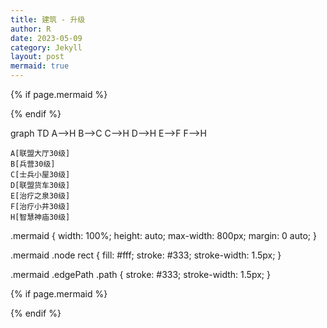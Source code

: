 ```yaml
---
title: 建筑 - 升级
author: R
date: 2023-05-09
category: Jekyll
layout: post
mermaid: true
---
```


{% if page.mermaid %}
<script src="https://cdn.jsdelivr.net/npm/mermaid/dist/mermaid.min.js"></script>
{% endif %}

<div class="mermaid">
  graph TD
    A-->H
	B-->C
	C-->H
	D-->H
	E-->F
    F-->H
	
	A[联盟大厅30级]
	B[兵营30级]
	C[士兵小屋30级]
	D[联盟货车30级]
	E[治疗之泉30级]
	F[治疗小井30级]
    H[智慧神庙30级]
</div>

.mermaid {
  width: 100%;
  height: auto;
  max-width: 800px;
  margin: 0 auto;
}

.mermaid .node rect {
  fill: #fff;
  stroke: #333;
  stroke-width: 1.5px;
}

.mermaid .edgePath .path {
  stroke: #333;
  stroke-width: 1.5px;
}

{% if page.mermaid %}
<script>
mermaid.initialize({
  startOnLoad: true
});
</script>
{% endif %}

